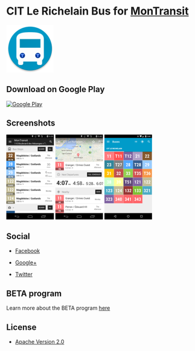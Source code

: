 # CIT Le Richelain Bus for [MonTransit](https://github.com/mtransitapps/mtransit-for-android)

<img width="25%" height="25%" src="https://raw.githubusercontent.com/mtransitapps/ca-le-richelain-citlr-bus-android/master/pub/hi-res-app-icon.png"/>

## Download on Google Play

[![Google Play](https://developer.android.com/images/brand/en_app_rgb_wo_60.png)](https://play.google.com/store/apps/details?id=org.mtransit.android.ca_le_richelain_citlr_bus)

## Screenshots

<img width="25%" height="25%" src="https://raw.githubusercontent.com/mtransitapps/ca-le-richelain-citlr-bus-android/master/pub/screenshot-phone-1.png"/>
<img width="25%" height="25%" src="https://raw.githubusercontent.com/mtransitapps/ca-le-richelain-citlr-bus-android/master/pub/screenshot-phone-2.png"/>
<img width="25%" height="25%" src="https://raw.githubusercontent.com/mtransitapps/ca-le-richelain-citlr-bus-android/master/pub/screenshot-phone-3.png"/>

## Social

* [Facebook](https://www.facebook.com/MonTransit)

* [Google+](http://gplus.to/MonTransit/)

* [Twitter](https://twitter.com/montransit)

## BETA program

Learn more about the BETA program [here](https://github.com/mtransitapps/mtransit-for-android/wiki/BETA)

## License

* [Apache Version 2.0](http://www.apache.org/licenses/LICENSE-2.0.html)
